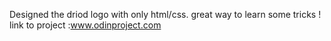 Designed the driod logo with only html/css. great way to learn some tricks !
link to project :www.odinproject.com
